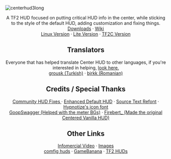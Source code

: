 ![centerhud3long](https://github.com/Eerorri/center-hud/assets/97610612/fe6e4ca8-e06e-4940-9ef7-aa191a214106)
<div id="main" align="center"> 
  A TF2 HUD focused on putting critical HUD info in the center, while sticking to the style of the default HUD, adding customization and fixing things.
  <br />
  <a href="https://github.com/Eerorri/center-hud/releases">Downloads</a> 
  ·
  <a href="https://github.com/Eerorri/center-hud/wiki">Wiki</a>
  <br />
  <a href="https://github.com/Eerorri/center-hud/tree/linux">Linux Version</a>
  ·
  <a href="https://github.com/Eerorri/center-hud/tree/lite">Lite Version</a>
  ·
  <a href="https://github.com/Eerorri/center-hud/tree/tf2c">TF2C Version</a>
</div>

<div id="translators" align="center">
  <h2>
  Translators
  </h2>
  Everyone that has helped translate Center HUD to other languages, if you're interested in helping, <a href="https://github.com/Eerorri/center-hud/wiki/Translating">look here.</a>
  <br />
  <a href="https://github.com/grousk">grousk (Turkish)</a>
  ·
  <a href="https://steamcommunity.com/id/bambambambrrrbrrrboopboop/">bjrkk (Romanian)</a>
</div>

<div id="credits" align="center">
  <h2>
  Credits / Special Thanks
  </h2>
  <a href="https://github.com/CriticalFlaw/TF2HUD.Fixes">Community HUD Fixes </a>
  ·
  <a href="https://gamebanana.com/mods/385807">Enhanced Default HUD</a>
  ·
  <a href="https://gamebanana.com/mods/314848">Source Text Refont</a>
  ·
  <a href="https://github.com/Hypnootize/TF2-HUD-Icons">Hypnotize's icon font</a>
  <br />
  <a href="https://gamebanana.com/members/1672887">GoopSwagger (Helped with the meter BGs)</a>
  ·
  <a href="https://gamebanana.com/members/1767717">Firebert_ (Made the original Centered Vanilla HUD)</a>
</div>

<div id="other" align="center">
  <h2>
  Other Links
  </h2>
  <a href="https://youtu.be/_RjJj9XU_iI">Infomercial Video</a>
  ·
  <a href="https://imgur.com/a/NLdQS6O">Images</a>
  <br />
  <a href="https://comfig.app/huds/page/center-hud/">comfig huds</a>
  ·
  <a href="https://gamebanana.com/mods/485626">GameBanana</a>
  ·
  <a href="https://tf2huds.dev/hud/Center-Hud">TF2 HUDs</a>
</div>
